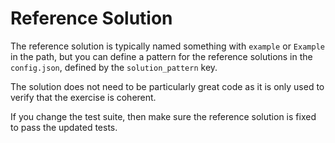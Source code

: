 # Reference Solution

The reference solution is typically named something with `example` or `Example` in the path, but you can define a pattern for the reference solutions in the `config.json`, defined by the `solution_pattern` key.

The solution does not need to be particularly great code as it is only used to verify that the exercise is coherent.

If you change the test suite, then make sure the reference solution is fixed to pass the updated tests.

